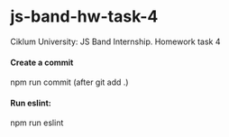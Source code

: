 # js-band-hw-task-4
Ciklum University: JS Band Internship. Homework task 4


#### Create a commit
npm run commit 
(after git add .)
#### Run eslint:

npm run eslint